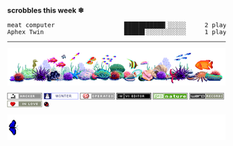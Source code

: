 <h3>scrobbles this week ❄</h3><pre>meat computer                   ███████████▎░░░░░     2 plays
Aphex Twin                      █████▋░░░░░░░░░░░     1 plays</pre><hr>

![reef](pix/reef.gif)

![glider](pix/glider.png)
![winter](pix/winter.gif)
![amiga](pix/amigaboing.png)
![vi](pix/vi.png)
![nature](pix/nature.gif)
![warp](pix/warprecords.gif)
![love](pix/love.gif)
![fravia](pix/fravia.gif)

![butterfly](pix/butterfly.gif)

<!---
```
####_____ ____  _____________       _____    ____  ______
###/ ___// __ \/ ____/_  __/ |     / /   |  / __ \/ ____/
###\__ \/ / / / /_    / /  | | /| / / /| | / /_/ / __/   
##___/ / /_/ / __/   / /   | |/ |/ / ___ |/ _, _/ /___   
#/____/\____/_/     /_/    |__/|__/_/  |_/_/ |_/_____/
```

| ware          | desc           
| ------------- | -------------|
| ![heart](pix/heart.gif) [synth8](https://github.com/joshnatis/synth8) | An Arduino-based synthesizer |
| ![heart](pix/heart.gif) [phd](https://github.com/joshnatis/phd)      | A Markdown to HTML parser|
| ![heart](pix/heart.gif) [winona](https://github.com/joshnatis/winona) | An ncurses-based command-line music player |
| ![heart](pix/heart.gif) [acidtab](https://github.com/joshnatis/acidtab) |A tab archiver and manager |
| ![heart](pix/heart.gif) [Food Management System](https://github.com/joshnatis/fms) |A food management system with a cool CLI |
| ![heart](pix/heart.gif) [teapot](https://github.com/joshnatis/teapot) | A command-line music player|
| ![heart](pix/heart.gif) [BigMemeEditor32](https://josh8.com/meme) | A meme editor and deep-fryer  |

![protec](pix/protec.gif)

See more on my [software](https://josh8.com/software) page, or below :)
-->
